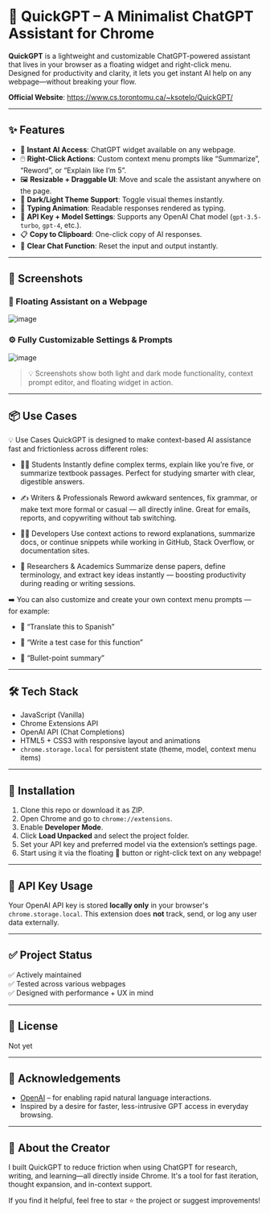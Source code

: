 # 🔹 QuickGPT – A Minimalist ChatGPT Assistant for Chrome

**QuickGPT** is a lightweight and customizable ChatGPT-powered assistant that lives in your browser as a floating widget and right-click menu. Designed for productivity and clarity, it lets you get instant AI help on any webpage—without breaking your flow.

**Official Website**: https://www.cs.torontomu.ca/~ksotelo/QuickGPT/

---

## ✨ Features

- 🧠 **Instant AI Access**: ChatGPT widget available on any webpage.
- 🖱️ **Right-Click Actions**: Custom context menu prompts like “Summarize”, “Reword”, or “Explain like I’m 5”.
- 🖼️ **Resizable + Draggable UI**: Move and scale the assistant anywhere on the page.
- 🎨 **Dark/Light Theme Support**: Toggle visual themes instantly.
- 🔄 **Typing Animation**: Readable responses rendered as typing.
- 🔧 **API Key + Model Settings**: Supports any OpenAI Chat model (`gpt-3.5-turbo`, `gpt-4`, etc.).
- 📋 **Copy to Clipboard**: One-click copy of AI responses.
- 🧹 **Clear Chat Function**: Reset the input and output instantly.

---

## 📸 Screenshots

### 💬 Floating Assistant on a Webpage
![image](https://github.com/user-attachments/assets/05e16ffd-8318-4a81-a609-40471ce6f75e)



### ⚙️ Fully Customizable Settings & Prompts
![image](https://github.com/user-attachments/assets/dd90df51-21bf-4dc8-b8b2-ce508c52d4ed)

> 💡 Screenshots show both light and dark mode functionality, context prompt editor, and floating widget in action.

---

## 📦 Use Cases

💡 Use Cases
QuickGPT is designed to make context-based AI assistance fast and frictionless across different roles:

* 👩‍🎓 Students
Instantly define complex terms, explain like you’re five, or summarize textbook passages. Perfect for studying smarter with clear, digestible answers.

* ✍️ Writers & Professionals
Reword awkward sentences, fix grammar, or make text more formal or casual — all directly inline. Great for emails, reports, and copywriting without tab switching.

* 👨‍💻 Developers
Use context actions to reword explanations, summarize docs, or continue snippets while working in GitHub, Stack Overflow, or documentation sites.

* 🔬 Researchers & Academics
Summarize dense papers, define terminology, and extract key ideas instantly — boosting productivity during reading or writing sessions.

➡️ You can also customize and create your own context menu prompts — for example:

* 💬 “Translate this to Spanish”

* 🧪 “Write a test case for this function”

* 📝 “Bullet-point summary”

---

## 🛠️ Tech Stack

- JavaScript (Vanilla)
- Chrome Extensions API
- OpenAI API (Chat Completions)
- HTML5 + CSS3 with responsive layout and animations
- `chrome.storage.local` for persistent state (theme, model, context menu items)

---

## 🚀 Installation

1. Clone this repo or download it as ZIP.
2. Open Chrome and go to `chrome://extensions`.
3. Enable **Developer Mode**.
4. Click **Load Unpacked** and select the project folder.
5. Set your API key and preferred model via the extension’s settings page.
6. Start using it via the floating 💬 button or right-click text on any webpage!

---

## 🔐 API Key Usage

Your OpenAI API key is stored **locally only** in your browser's `chrome.storage.local`. This extension does **not** track, send, or log any user data externally.

---

## ✅ Project Status

✅ Actively maintained  
✅ Tested across various webpages  
✅ Designed with performance + UX in mind

---

## 📄 License

Not yet

---

## 🙌 Acknowledgements

- [OpenAI](https://platform.openai.com/) – for enabling rapid natural language interactions.
- Inspired by a desire for faster, less-intrusive GPT access in everyday browsing.

---

## 🧠 About the Creator

I built QuickGPT to reduce friction when using ChatGPT for research, writing, and learning—all directly inside Chrome. It's a tool for fast iteration, thought expansion, and in-context support.

If you find it helpful, feel free to star ⭐ the project or suggest improvements!
